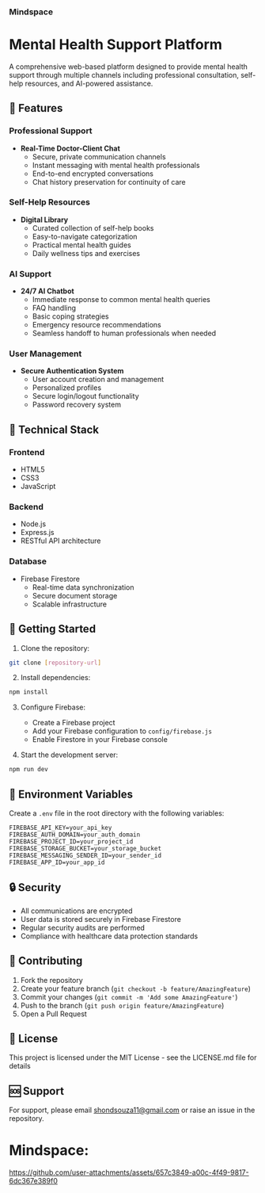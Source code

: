 ### Mindspace
# Mental Health Support Platform

A comprehensive web-based platform designed to provide mental health support through multiple channels including professional consultation, self-help resources, and AI-powered assistance.

## 🌟 Features

### Professional Support
- **Real-Time Doctor-Client Chat**
  - Secure, private communication channels
  - Instant messaging with mental health professionals
  - End-to-end encrypted conversations
  - Chat history preservation for continuity of care

### Self-Help Resources
- **Digital Library**
  - Curated collection of self-help books
  - Easy-to-navigate categorization
  - Practical mental health guides
  - Daily wellness tips and exercises

### AI Support
- **24/7 AI Chatbot**
  - Immediate response to common mental health queries
  - FAQ handling
  - Basic coping strategies
  - Emergency resource recommendations
  - Seamless handoff to human professionals when needed

### User Management
- **Secure Authentication System**
  - User account creation and management
  - Personalized profiles
  - Secure login/logout functionality
  - Password recovery system

## 🔧 Technical Stack

### Frontend
- HTML5
- CSS3
- JavaScript

### Backend
- Node.js
- Express.js
- RESTful API architecture

### Database
- Firebase Firestore
  - Real-time data synchronization
  - Secure document storage
  - Scalable infrastructure

## 🚀 Getting Started

1. Clone the repository:
```bash
git clone [repository-url]
```

2. Install dependencies:
```bash
npm install
```

3. Configure Firebase:
   - Create a Firebase project
   - Add your Firebase configuration to `config/firebase.js`
   - Enable Firestore in your Firebase console

4. Start the development server:
```bash
npm run dev
```

## 📝 Environment Variables

Create a `.env` file in the root directory with the following variables:
```
FIREBASE_API_KEY=your_api_key
FIREBASE_AUTH_DOMAIN=your_auth_domain
FIREBASE_PROJECT_ID=your_project_id
FIREBASE_STORAGE_BUCKET=your_storage_bucket
FIREBASE_MESSAGING_SENDER_ID=your_sender_id
FIREBASE_APP_ID=your_app_id
```

## 🔒 Security

- All communications are encrypted
- User data is stored securely in Firebase Firestore
- Regular security audits are performed
- Compliance with healthcare data protection standards



## 🤝 Contributing

1. Fork the repository
2. Create your feature branch (`git checkout -b feature/AmazingFeature`)
3. Commit your changes (`git commit -m 'Add some AmazingFeature'`)
4. Push to the branch (`git push origin feature/AmazingFeature`)
5. Open a Pull Request

## 📄 License

This project is licensed under the MIT License - see the LICENSE.md file for details

## 🆘 Support

For support, please email shondsouza11@gmail.com or raise an issue in the repository.

# Mindspace:
https://github.com/user-attachments/assets/657c3849-a00c-4f49-9817-6dc367e389f0
